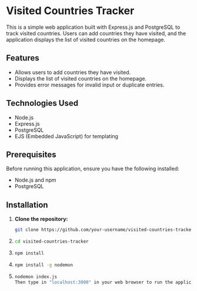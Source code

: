 # Visited Countries Tracker

This is a simple web application built with Express.js and PostgreSQL to track visited countries. Users can add countries they have visited, and the application displays the list of visited countries on the homepage.

## Features

- Allows users to add countries they have visited.
- Displays the list of visited countries on the homepage.
- Provides error messages for invalid input or duplicate entries.

## Technologies Used

- Node.js
- Express.js
- PostgreSQL
- EJS (Embedded JavaScript) for templating

## Prerequisites

Before running this application, ensure you have the following installed:

- Node.js and npm
- PostgreSQL

## Installation

1. **Clone the repository:**

   ```bash
   git clone https://github.com/your-username/visited-countries-tracker.git

2. ```bash
   cd visited-countries-tracker
3. ```bash
   npm install
4. ```bash
   npm install -g nodemon
5. ```bash
   nodemon index.js
   Then type in "localhost:3000" in your web browser to run the application.
